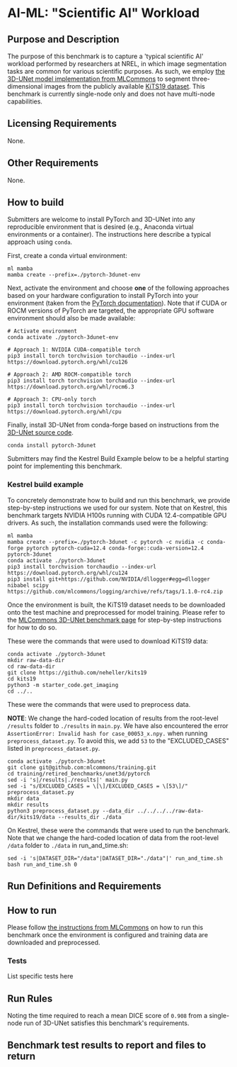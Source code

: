 # AI-ML: "Scientific AI" Workload

## Purpose and Description

The purpose of this benchmark is to capture a 'typical scientific AI' workload performed by researchers at NREL, in which image segmentation tasks are common for various scientific purposes. As such, we employ [the 3D-UNet model implementation from MLCommons](https://github.com/mlcommons/training/tree/master/retired_benchmarks/unet3d/pytorch) to segment three-dimensional images from the publicly available [KiTS19 dataset](https://github.com/neheller/kits19). This benchmark is currently single-node only and does not have multi-node capabilities.

## Licensing Requirements

None.

## Other Requirements

None.

## How to build

Submitters are welcome to install PyTorch and 3D-UNet into any reproducible environment that is desired (e.g., Anaconda virtual environments or a container). The instructions here describe a typical approach using `conda`.

First, create a conda virtual environment:

```
ml mamba
mamba create --prefix=./pytorch-3dunet-env 
```

Next, activate the environment and choose **one** of the following approaches based on your hardware configuration to install PyTorch into your environment (taken from the [PyTorch documentation](https://pytorch.org/get-started/locally/)). Note that if CUDA or ROCM versions of PyTorch are targeted, the appropriate GPU software environment should also be made available:

```
# Activate environment
conda activate ./pytorch-3dunet-env

# Approach 1: NVIDIA CUDA-compatible torch
pip3 install torch torchvision torchaudio --index-url https://download.pytorch.org/whl/cu126

# Approach 2: AMD ROCM-compatible torch
pip3 install torch torchvision torchaudio --index-url https://download.pytorch.org/whl/rocm6.3

# Approach 3: CPU-only torch
pip3 install torch torchvision torchaudio --index-url https://download.pytorch.org/whl/cpu
```

Finally, install 3D-UNet from conda-forge based on instructions from the [3D-UNet source code](https://github.com/wolny/pytorch-3dunet?tab=readme-ov-file#installation).

```
conda install pytorch-3dunet
```

Submitters may find the Kestrel Build Example below to be a helpful starting point for implementing this benchmark.

### Kestrel build example

To concretely demonstrate how to build and run this benchmark, we provide step-by-step instructions we used for our system. Note that on Kestrel, this benchmark targets NVIDIA H100s running with CUDA 12.4-compatible GPU drivers. As such, the installation commands used were the following:

<!-- ```
ml mamba
mamba create --prefix=./pytorch-3dunet-env
conda activate ./pytorch-3dunet-env
pip3 install torch torchvision torchaudio --index-url https://download.pytorch.org/whl/cu124 
pip3 install git+https://github.com/NVIDIA/dllogger#egg=dllogger nibabel scipy
mamba install pytorch-3dunet -y
``` -->

```
ml mamba
mamba create --prefix=./pytorch-3dunet -c pytorch -c nvidia -c conda-forge pytorch pytorch-cuda=12.4 conda-forge::cuda-version=12.4 pytorch-3dunet
conda activate ./pytorch-3dunet
pip3 install torchvision torchaudio --index-url https://download.pytorch.org/whl/cu124 
pip3 install git+https://github.com/NVIDIA/dllogger#egg=dllogger nibabel scipy https://github.com/mlcommons/logging/archive/refs/tags/1.1.0-rc4.zip
```

Once the environment is built, the KiTS19 dataset needs to be downloaded onto the test machine and preprocessed for model training. Please refer to the [MLCommons 3D-UNet benchmark page](https://github.com/mlcommons/training/tree/master/retired_benchmarks/unet3d/pytorch#steps-to-download-and-verify-data) for step-by-step instructions for how to do so.

These were the commands that were used to download KiTS19 data:

```
conda activate ./pytorch-3dunet
mkdir raw-data-dir
cd raw-data-dir
git clone https://github.com/neheller/kits19
cd kits19
python3 -m starter_code.get_imaging
cd ../..
```

These were the commands that were used to preprocess data. 

**NOTE**: We change the hard-coded location of results from the root-level `/results` folder to `./results` in `main.py`. We have also encountered the error `AssertionError: Invalid hash for case_00053_x.npy.` when running `preprocess_dataset.py`. To avoid this, we add `53` to the "EXCLUDED_CASES" listed in `preprocess_dataset.py`.

```
conda activate ./pytorch-3dunet
git clone git@github.com:mlcommons/training.git
cd training/retired_benchmarks/unet3d/pytorch
sed -i 's|/results|./results|' main.py
sed -i "s/EXCLUDED_CASES = \[\]/EXCLUDED_CASES = \[53\]/" preprocess_dataset.py
mkdir data
mkdir results
python3 preprocess_dataset.py --data_dir ../../../../raw-data-dir/kits19/data --results_dir ./data
```

On Kestrel, these were the commands that were used to run the benchmark. Note that we change the hard-coded location of data from the root-level `/data` folder to `./data` in run_and_time.sh:

```
sed -i 's|DATASET_DIR="/data"|DATASET_DIR="./data"|' run_and_time.sh
bash run_and_time.sh 0
```

## Run Definitions and Requirements

## How to run

Please follow [the instructions from MLCommons](https://github.com/mlcommons/training/tree/master/retired_benchmarks/unet3d/pytorch#steps-to-run-and-time) on how to run this benchmark once the environment is configured and training data are downloaded and preprocessed.

### Tests

List specific tests here

## Run Rules

Noting the time required to reach a mean DICE score of `0.908` from a single-node run of 3D-UNet satisfies this benchmark's requirements.

## Benchmark test results to report and files to return


